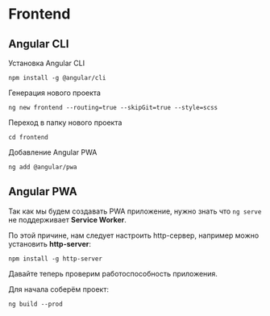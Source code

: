 # Frontend

## Angular CLI

Установка Angular CLI

`npm install -g @angular/cli`

Генерация нового проекта

`ng new frontend --routing=true --skipGit=true --style=scss`

Переход в папку нового проекта

`cd frontend`

Добавление Angular PWA

`ng add @angular/pwa`

## Angular PWA

Так как мы будем создавать PWA приложение, нужно знать что `ng serve` не поддерживает **Service Worker**.

По этой причине, нам следует настроить http-сервер, например можно установить **http-server**:

`npm install -g http-server`

Давайте теперь проверим работоспособность приложения.

Для начала соберём проект:

`ng build --prod`

